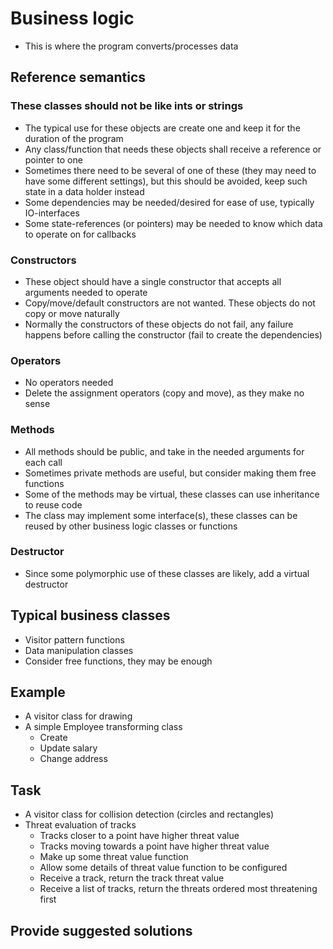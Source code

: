 # Business logic
- This is where the program converts/processes data

## Reference semantics

### These classes should not be like ints or strings
- The typical use for these objects are create one and keep it for the duration of the program
- Any class/function that needs these objects shall receive a reference or pointer to one
- Sometimes there need to be several of one of these (they may need to have some different settings), but this should be avoided, keep such state in a data holder instead
- Some dependencies may be needed/desired for ease of use, typically IO-interfaces
- Some state-references (or pointers) may be needed to know which data to operate on for callbacks

### Constructors
- These object should have a single constructor that accepts all arguments needed to operate
- Copy/move/default constructors are not wanted. These objects do not copy or move naturally
- Normally the constructors of these objects do not fail, any failure happens before calling the constructor (fail to create the dependencies)

### Operators
- No operators needed
- Delete the assignment operators (copy and move), as they make no sense

### Methods
- All methods should be public, and take in the needed arguments for each call
- Sometimes private methods are useful, but consider making them free functions
- Some of the methods may be virtual, these classes can use inheritance to reuse code
- The class may implement some interface(s), these classes can be reused by other business logic classes or functions

### Destructor
- Since some polymorphic use of these classes are likely, add a virtual destructor

## Typical business classes
- Visitor pattern functions
- Data manipulation classes
- Consider free functions, they may be enough

## Example
- A visitor class for drawing
- A simple Employee transforming class
  * Create
  * Update salary
  * Change address

## Task
* A visitor class for collision detection (circles and rectangles)
* Threat evaluation of tracks
  * Tracks closer to a point have higher threat value
  * Tracks moving towards a point have higher threat value
  * Make up some threat value function
  * Allow some details of threat value function to be configured
  * Receive a track, return the track threat value
  * Receive a list of tracks, return the threats ordered most threatening first

## Provide suggested solutions
